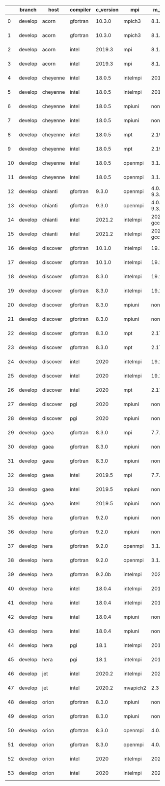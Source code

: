 |    | branch   | host     | compiler   | c_version   | mpi      | m_version          | o_g   | os     | netcdf_c                | netcdf_f                | build   | u_pass   | u_fail   | s_pass   | s_fail   | e_pass   | e_fail   | nuopc_pass   | nuopc_fail   | artifacts_hash                                                                                                                                                        | modified                   |
|----|----------|----------|------------|-------------|----------|--------------------|-------|--------|-------------------------|-------------------------|---------|----------|----------|----------|----------|----------|----------|--------------|--------------|-----------------------------------------------------------------------------------------------------------------------------------------------------------------------|----------------------------|
|  0 | develop  | acorn    | gfortran   | 10.3.0      | mpich3   | 8.1.7              | O     | Linux  | N/A4N/A.N/A7N/A.N/A4N/A | N/A4N/A.N/A5N/A.N/A3N/A | Fail    | 13685    | 0        | 49       | 0        | 80       | 0        | 50           | 0            | [artifacts](https://github.com/esmf-org/esmf-test-artifacts/tree/78f1afd5ffa13e304e99795c1cb3121fb492568a/develop/acorn/gfortran/10.3.0/O/mpich3/8.1.7)               | 2022-03-08 18:49:37.464757 |
|  1 | develop  | acorn    | gfortran   | 10.3.0      | mpich3   | 8.1.7              | g     | Linux  | N/A4N/A.N/A7N/A.N/A4N/A | N/A4N/A.N/A5N/A.N/A3N/A | Fail    | 13685    | 0        | 49       | 0        | 80       | 0        | 50           | 0            | [artifacts](https://github.com/esmf-org/esmf-test-artifacts/tree/7129810731714dfd62e3a2050af51efedf723c37/develop/acorn/gfortran/10.3.0/g/mpich3/8.1.7)               | 2022-03-08 18:49:37.464736 |
|  2 | develop  | acorn    | intel      | 2019.3      | mpi      | 8.1.7              | O     | Linux  | N/A4N/A.N/A7N/A.N/A4N/A | N/A4N/A.N/A5N/A.N/A3N/A | Fail    | 13685    | 0        | 49       | 0        | 80       | 0        | 50           | 0            | [artifacts](https://github.com/esmf-org/esmf-test-artifacts/tree/37d001e59f489246e87e4adde8109d783708e90c/develop/acorn/intel/2019.3/O/mpi/8.1.7)                     | 2022-03-08 18:49:37.464765 |
|  3 | develop  | acorn    | intel      | 2019.3      | mpi      | 8.1.7              | g     | Linux  | N/A4N/A.N/A7N/A.N/A4N/A | N/A4N/A.N/A5N/A.N/A3N/A | Fail    | 13685    | 0        | 49       | 0        | 80       | 0        | 50           | 0            | [artifacts](https://github.com/esmf-org/esmf-test-artifacts/tree/159fcf9b83c64b2ca9144b5610dbcb5419e6885e/develop/acorn/intel/2019.3/g/mpi/8.1.7)                     | 2022-03-08 18:49:37.464762 |
|  4 | develop  | cheyenne | intel      | 18.0.5      | intelmpi | 2018.4.274         | O     | Linux  | N/A4N/A.N/A6N/A.N/A3N/A | N/A4N/A.N/A4N/A.N/A4N/A | Fail    | 13685    | 0        | 49       | 0        | 80       | 0        | 50           | 0            | [artifacts](https://github.com/esmf-org/esmf-test-artifacts/tree/dea8c8633acce12a8e87190885df327ff5537c69/develop/cheyenne/intel/18.0.5/O/intelmpi/2018.4.274)        | 2022-03-08 18:49:40.339818 |
|  5 | develop  | cheyenne | intel      | 18.0.5      | intelmpi | 2018.4.274         | g     | Linux  | N/A4N/A.N/A6N/A.N/A3N/A | N/A4N/A.N/A4N/A.N/A4N/A | Fail    | 13685    | 0        | 49       | 0        | 80       | 0        | 50           | 0            | [artifacts](https://github.com/esmf-org/esmf-test-artifacts/tree/b41ad1ba6bdb8bf24751b1260e7563d4cad8ab76/develop/cheyenne/intel/18.0.5/g/intelmpi/2018.4.274)        | 2022-03-08 18:49:40.339822 |
|  6 | develop  | cheyenne | intel      | 18.0.5      | mpiuni   | none               | O     | Linux  | N/A4N/A.N/A8N/A.N/A1N/A | N/A4N/A.N/A5N/A.N/A3N/A | Fail    | 12158    | 0        | 8        | 0        | 43       | 0        | 0            | 50           | [artifacts](https://github.com/esmf-org/esmf-test-artifacts/tree/dce37d167c6e7fff74357fe224cc6bd37e36c5e1/develop/cheyenne/intel/18.0.5/O/mpiuni/none)                | 2022-03-08 18:49:40.339807 |
|  7 | develop  | cheyenne | intel      | 18.0.5      | mpiuni   | none               | g     | Linux  | N/A4N/A.N/A8N/A.N/A1N/A | N/A4N/A.N/A5N/A.N/A3N/A | Fail    | 12158    | 0        | 8        | 0        | 43       | 0        | 0            | 50           | [artifacts](https://github.com/esmf-org/esmf-test-artifacts/tree/1d7990bae5546f0aa6bc054d966f3879f8dc4ee9/develop/cheyenne/intel/18.0.5/g/mpiuni/none)                | 2022-03-08 18:49:40.339825 |
|  8 | develop  | cheyenne | intel      | 18.0.5      | mpt      | 2.19               | O     | Linux  | N/A4N/A.N/A6N/A.N/A3N/A | N/A4N/A.N/A4N/A.N/A4N/A | Fail    | 13685    | 0        | 49       | 0        | 80       | 0        | 50           | 0            | [artifacts](https://github.com/esmf-org/esmf-test-artifacts/tree/9d37a0b49e6617da09fe5262c334aae0f59410d7/develop/cheyenne/intel/18.0.5/O/mpt/2.19)                   | 2022-03-08 18:49:40.339787 |
|  9 | develop  | cheyenne | intel      | 18.0.5      | mpt      | 2.19               | g     | Linux  | N/A4N/A.N/A6N/A.N/A3N/A | N/A4N/A.N/A4N/A.N/A4N/A | Fail    | 13685    | 0        | 49       | 0        | 80       | 0        | 50           | 0            | [artifacts](https://github.com/esmf-org/esmf-test-artifacts/tree/85960f541739cef67d170118f3f7414e07f36569/develop/cheyenne/intel/18.0.5/g/mpt/2.19)                   | 2022-03-08 18:49:40.339803 |
| 10 | develop  | cheyenne | intel      | 18.0.5      | openmpi  | 3.1.4              | O     | Linux  | N/A4N/A.N/A6N/A.N/A3N/A | N/A4N/A.N/A4N/A.N/A4N/A | Fail    | 13685    | 0        | 49       | 0        | 80       | 0        | 50           | 0            | [artifacts](https://github.com/esmf-org/esmf-test-artifacts/tree/7f234936b49d1cee5bea83d20cb89e1733e7f5bf/develop/cheyenne/intel/18.0.5/O/openmpi/3.1.4)              | 2022-03-08 18:49:40.339815 |
| 11 | develop  | cheyenne | intel      | 18.0.5      | openmpi  | 3.1.4              | g     | Linux  | N/A4N/A.N/A6N/A.N/A3N/A | N/A4N/A.N/A4N/A.N/A4N/A | Fail    | 13685    | 0        | 49       | 0        | 80       | 0        | 50           | 0            | [artifacts](https://github.com/esmf-org/esmf-test-artifacts/tree/7bfbb5cd93809082db8f5f8cdd9d89dd705cc6d9/develop/cheyenne/intel/18.0.5/g/openmpi/3.1.4)              | 2022-03-08 18:49:40.339811 |
| 12 | develop  | chianti  | gfortran   | 9.3.0       | openmpi  | 4.0.5-gcc-9.3.0    | O     | Linux  | N/A4N/A.N/A8N/A.N/A0N/A | N/A4N/A.N/A5N/A.N/A3N/A | Fail    | 13685    | 0        | 49       | 0        | 80       | 0        | 44           | 6            | [artifacts](https://github.com/esmf-org/esmf-test-artifacts/tree/3b43c0526717283451d4cfcf087c079315fddb71/develop/chianti/gfortran/9.3.0/O/openmpi/4.0.5-gcc-9.3.0)   | 2022-03-08 18:49:43.484774 |
| 13 | develop  | chianti  | gfortran   | 9.3.0       | openmpi  | 4.0.5-gcc-9.3.0    | g     | Linux  | N/A4N/A.N/A8N/A.N/A0N/A | N/A4N/A.N/A5N/A.N/A3N/A | Fail    | 13685    | 0        | 49       | 0        | 80       | 0        | 44           | 6            | [artifacts](https://github.com/esmf-org/esmf-test-artifacts/tree/adcdf6173e0125911683f4b4202d1c3245ef5c32/develop/chianti/gfortran/9.3.0/g/openmpi/4.0.5-gcc-9.3.0)   | 2022-03-08 18:49:43.484766 |
| 14 | develop  | chianti  | intel      | 2021.2      | intelmpi | 2021.2.0-gcc-9.3.0 | O     | Linux  | N/A4N/A.N/A8N/A.N/A0N/A | N/A4N/A.N/A5N/A.N/A3N/A | Fail    | 13685    | 0        | 49       | 0        | 80       | 0        | 44           | 6            | [artifacts](https://github.com/esmf-org/esmf-test-artifacts/tree/0210c4de5e0232ba707db12c5e9dad15ccc5be9a/develop/chianti/intel/2021.2/O/intelmpi/2021.2.0-gcc-9.3.0) | 2022-03-08 18:49:43.484750 |
| 15 | develop  | chianti  | intel      | 2021.2      | intelmpi | 2021.2.0-gcc-9.3.0 | g     | Linux  | N/A4N/A.N/A8N/A.N/A0N/A | N/A4N/A.N/A5N/A.N/A3N/A | Fail    | 13685    | 0        | 49       | 0        | 80       | 0        | 44           | 6            | [artifacts](https://github.com/esmf-org/esmf-test-artifacts/tree/91ba61b77840d3208e38eac0886ece2d869085fe/develop/chianti/intel/2021.2/g/intelmpi/2021.2.0-gcc-9.3.0) | 2022-03-08 18:49:43.484771 |
| 16 | develop  | discover | gfortran   | 10.1.0      | intelmpi | 19.1.3.304         | O     | Linux  |                         |                         | Fail    | 13670    | 15       | 49       | 0        | 80       | 0        | 50           | 0            | [artifacts](https://github.com/esmf-org/esmf-test-artifacts/tree/3c15099d7f8531411553e9f95e8e6ca3d33deacc/develop/discover/gfortran/10.1.0/O/intelmpi/19.1.3.304)     | 2022-03-08 18:47:05.151360 |
| 17 | develop  | discover | gfortran   | 10.1.0      | intelmpi | 19.1.3.304         | g     | Linux  |                         |                         | Fail    | 13670    | 15       | 49       | 0        | 80       | 0        | 50           | 0            | [artifacts](https://github.com/esmf-org/esmf-test-artifacts/tree/ea2d95cb736feab8bde1cffe70922f2db07fc08c/develop/discover/gfortran/10.1.0/g/intelmpi/19.1.3.304)     | 2022-03-08 18:47:05.151346 |
| 18 | develop  | discover | gfortran   | 8.3.0       | intelmpi | 19.1.3.304         | O     | Linux  |                         |                         | Fail    | 13670    | 15       | 49       | 0        | 80       | 0        | 50           | 0            | [artifacts](https://github.com/esmf-org/esmf-test-artifacts/tree/d0084e7fd3b95306c939982d0f7cf1578f791a86/develop/discover/gfortran/8.3.0/O/intelmpi/19.1.3.304)      | 2022-03-08 18:47:05.151364 |
| 19 | develop  | discover | gfortran   | 8.3.0       | intelmpi | 19.1.3.304         | g     | Linux  |                         |                         | Fail    | 13670    | 15       | 49       | 0        | 80       | 0        | 50           | 0            | [artifacts](https://github.com/esmf-org/esmf-test-artifacts/tree/07b736795026d899e01b0436a6c34ea9a7010878/develop/discover/gfortran/8.3.0/g/intelmpi/19.1.3.304)      | 2022-03-08 18:47:05.151369 |
| 20 | develop  | discover | gfortran   | 8.3.0       | mpiuni   | none               | O     | Linux  |                         |                         | Fail    | 12158    | 0        | 8        | 0        | 43       | 0        | 0            | 50           | [artifacts](https://github.com/esmf-org/esmf-test-artifacts/tree/908c07d35dfdfa82cde309a1c0efb30791aeba3f/develop/discover/gfortran/8.3.0/O/mpiuni/none)              | 2022-03-08 18:47:05.151356 |
| 21 | develop  | discover | gfortran   | 8.3.0       | mpiuni   | none               | g     | Linux  |                         |                         | Fail    | 12158    | 0        | 8        | 0        | 43       | 0        | 0            | 50           | [artifacts](https://github.com/esmf-org/esmf-test-artifacts/tree/e77245bf8dfef50b82203edf3671e94342557054/develop/discover/gfortran/8.3.0/g/mpiuni/none)              | 2022-03-08 18:47:05.151340 |
| 22 | develop  | discover | gfortran   | 8.3.0       | mpt      | 2.17               | O     | Linux  |                         |                         | Fail    | 13685    | 0        | 49       | 0        | 80       | 0        | 46           | 4            | [artifacts](https://github.com/esmf-org/esmf-test-artifacts/tree/1dfd214a0de3a8367de2937e378f3c8dbf5aa5cf/develop/discover/gfortran/8.3.0/O/mpt/2.17)                 | 2022-03-08 18:47:05.151310 |
| 23 | develop  | discover | gfortran   | 8.3.0       | mpt      | 2.17               | g     | Linux  |                         |                         | Fail    | 13685    | 0        | 49       | 0        | 80       | 0        | 46           | 4            | [artifacts](https://github.com/esmf-org/esmf-test-artifacts/tree/312e68ee141e8b5c0ae0869a7e114f3f60fc369d/develop/discover/gfortran/8.3.0/g/mpt/2.17)                 | 2022-03-08 18:47:05.151335 |
| 24 | develop  | discover | intel      | 2020        | intelmpi | 19.1.3.304         | O     | Linux  | 4.8.0                   | 4.5.4                   | Fail    | 13685    | 0        | 49       | 0        | 80       | 0        | 50           | 0            | [artifacts](https://github.com/esmf-org/esmf-test-artifacts/tree/a34ce7f111df0782872cfe3e5ceedb419c61302e/develop/discover/intel/2020/O/intelmpi/19.1.3.304)          | 2022-03-08 18:47:05.151348 |
| 25 | develop  | discover | intel      | 2020        | intelmpi | 19.1.3.304         | g     | Linux  | 4.8.0                   | 4.5.4                   | Fail    | 13685    | 0        | 49       | 0        | 80       | 0        | 50           | 0            | [artifacts](https://github.com/esmf-org/esmf-test-artifacts/tree/de73580c4d48b3e4ac115a8fcfcf2810e86c6799/develop/discover/intel/2020/g/intelmpi/19.1.3.304)          | 2022-03-08 18:47:05.151338 |
| 26 | develop  | discover | intel      | 2020        | mpt      | 2.17               | O     | Linux  | 4.8.0                   | 4.5.4                   | Fail    | 13685    | 0        | 49       | 0        | 80       | 0        | 50           | 0            | [artifacts](https://github.com/esmf-org/esmf-test-artifacts/tree/b8ae1bc2d17c5c1c63f445f7214bb2e305c90b4e/develop/discover/intel/2020/O/mpt/2.17)                     | 2022-03-08 18:47:05.151331 |
| 27 | develop  | discover | pgi        | 2020        | mpiuni   | none               | O     | Linux  |                         |                         | Fail    | 11536    | 622      | 6        | 2        | 40       | 3        | 0            | 50           | [artifacts](https://github.com/esmf-org/esmf-test-artifacts/tree/db656d2ba19ba9317854fb28979e2de0bd07ffb3/develop/discover/pgi/2020/O/mpiuni/none)                    | 2022-03-08 18:47:05.151351 |
| 28 | develop  | discover | pgi        | 2020        | mpiuni   | none               | g     | Linux  |                         |                         | Fail    | 11536    | 622      | 4        | 4        | 40       | 3        | 0            | 50           | [artifacts](https://github.com/esmf-org/esmf-test-artifacts/tree/854c32b23a30e961e977b80610322af40789ba09/develop/discover/pgi/2020/g/mpiuni/none)                    | 2022-03-08 18:47:05.151353 |
| 29 | develop  | gaea     | gfortran   | 8.3.0       | mpi      | 7.7.11             | g     | Unicos | 4.6.3                   | 4.4.5                   | Fail    | 13684    | 1        | 49       | 0        | 80       | 0        | 47           | 3            | [artifacts](https://github.com/esmf-org/esmf-test-artifacts/tree/3ca56787d5fdb754017508905ff2dd55e1c79e4f/develop/gaea/gfortran/8.3.0/g/mpi/7.7.11)                   | 2022-03-08 18:47:07.739737 |
| 30 | develop  | gaea     | gfortran   | 8.3.0       | mpiuni   | none               | O     | Unicos | 4.6.3                   | 4.4.5                   | Fail    | 12158    | 0        | 8        | 0        | 43       | 0        | 0            | 50           | [artifacts](https://github.com/esmf-org/esmf-test-artifacts/tree/2c67c164f4bee2f28d70ca8438960f3bcd179801/develop/gaea/gfortran/8.3.0/O/mpiuni/none)                  | 2022-03-08 18:47:07.739741 |
| 31 | develop  | gaea     | gfortran   | 8.3.0       | mpiuni   | none               | g     | Unicos | 4.6.3                   | 4.4.5                   | Fail    | 12158    | 0        | 8        | 0        | 43       | 0        | 0            | 50           | [artifacts](https://github.com/esmf-org/esmf-test-artifacts/tree/52467781dd79d36f7b9244acfbdaa3f99e05859e/develop/gaea/gfortran/8.3.0/g/mpiuni/none)                  | 2022-03-08 18:47:07.739725 |
| 32 | develop  | gaea     | intel      | 2019.5      | mpi      | 7.7.11             | O     | Unicos | 4.6.3                   | 4.4.5                   | Fail    | 13670    | 15       | 49       | 0        | 80       | 0        | 47           | 3            | [artifacts](https://github.com/esmf-org/esmf-test-artifacts/tree/b6ed083a5d2a80ee2e78dc611ec32da28fa21964/develop/gaea/intel/2019.5/O/mpi/7.7.11)                     | 2022-03-08 18:47:07.739739 |
| 33 | develop  | gaea     | intel      | 2019.5      | mpiuni   | none               | O     | Unicos | 4.6.3                   | 4.4.5                   | Fail    | 12143    | 15       | 8        | 0        | 43       | 0        | 0            | 50           | [artifacts](https://github.com/esmf-org/esmf-test-artifacts/tree/f168c28712eb8c480c1160c0a16716bc9090c6c0/develop/gaea/intel/2019.5/O/mpiuni/none)                    | 2022-03-08 18:47:07.739732 |
| 34 | develop  | gaea     | intel      | 2019.5      | mpiuni   | none               | g     | Unicos | 4.6.3                   | 4.4.5                   | Fail    | 12143    | 15       | 8        | 0        | 43       | 0        | 0            | 50           | [artifacts](https://github.com/esmf-org/esmf-test-artifacts/tree/10f942235784a0a794295f37e24c20521529fe35/develop/gaea/intel/2019.5/g/mpiuni/none)                    | 2022-03-08 18:47:07.739734 |
| 35 | develop  | hera     | gfortran   | 9.2.0       | mpiuni   | none               | O     | Linux  | 4.7.2                   | 4.5.2                   | Fail    | 12158    | 0        | 8        | 0        | 43       | 0        | 0            | 50           | [artifacts](https://github.com/esmf-org/esmf-test-artifacts/tree/9e0adbb6e60f7137e47575607a1d383d9fc49c6c/develop/hera/gfortran/9.2.0/O/mpiuni/none)                  | 2022-03-08 18:47:10.162073 |
| 36 | develop  | hera     | gfortran   | 9.2.0       | mpiuni   | none               | g     | Linux  | 4.7.2                   | 4.5.2                   | Fail    | 12158    | 0        | 8        | 0        | 43       | 0        | 0            | 50           | [artifacts](https://github.com/esmf-org/esmf-test-artifacts/tree/4e4faede9f445805f28410de96943a25723c0557/develop/hera/gfortran/9.2.0/g/mpiuni/none)                  | 2022-03-08 18:47:10.162084 |
| 37 | develop  | hera     | gfortran   | 9.2.0       | openmpi  | 3.1.4              | O     | Linux  | 4.7.2                   | 4.5.2                   | Fail    | 13685    | 0        | 49       | 0        | 80       | 0        | 50           | 0            | [artifacts](https://github.com/esmf-org/esmf-test-artifacts/tree/cb8c2712f0ff3af89356d686b8eb5cb7fdc991ac/develop/hera/gfortran/9.2.0/O/openmpi/3.1.4)                | 2022-03-08 18:47:10.162076 |
| 38 | develop  | hera     | gfortran   | 9.2.0       | openmpi  | 3.1.4              | g     | Linux  | 4.7.2                   | 4.5.2                   | Fail    | 13685    | 0        | 49       | 0        | 80       | 0        | 50           | 0            | [artifacts](https://github.com/esmf-org/esmf-test-artifacts/tree/ff33134182e4ca4c35af178abbd0970d1a0fbf28/develop/hera/gfortran/9.2.0/g/openmpi/3.1.4)                | 2022-03-08 18:47:10.162078 |
| 39 | develop  | hera     | gfortran   | 9.2.0b      | intelmpi | 2020               | O     | Linux  |                         |                         | Fail    | 0        | 8807     | 0        | 49       | 0        | 80       | 0            | 50           | [artifacts](https://github.com/esmf-org/esmf-test-artifacts/tree/60a4be96ad9135d3c603a1749e68ed1641095698/develop/hera/gfortran/9.2.0b/O/intelmpi/2020)               | 2022-03-08 18:47:10.162094 |
| 40 | develop  | hera     | intel      | 18.0.4      | intelmpi | 2018.4.274         | O     | Linux  | 4.7.0                   | 4.4.5                   | Fail    | 13685    | 0        | 49       | 0        | 80       | 0        | 50           | 0            | [artifacts](https://github.com/esmf-org/esmf-test-artifacts/tree/c56d60997c345a09936f0843323905fa21a37d26/develop/hera/intel/18.0.4/O/intelmpi/2018.4.274)            | 2022-03-08 18:47:10.162066 |
| 41 | develop  | hera     | intel      | 18.0.4      | intelmpi | 2018.4.274         | g     | Linux  | 4.7.0                   | 4.4.5                   | Fail    | 13685    | 0        | 49       | 0        | 80       | 0        | 50           | 0            | [artifacts](https://github.com/esmf-org/esmf-test-artifacts/tree/e5161a3cb1998558f6b8bfe911feea19a47b3925/develop/hera/intel/18.0.4/g/intelmpi/2018.4.274)            | 2022-03-08 18:47:10.162071 |
| 42 | develop  | hera     | intel      | 18.0.4      | mpiuni   | none               | O     | Linux  | 4.7.0                   | 4.4.5                   | Fail    | 12158    | 0        | 8        | 0        | 43       | 0        | 0            | 50           | [artifacts](https://github.com/esmf-org/esmf-test-artifacts/tree/45a5601cd50cbbbbbc3a5e33322018b0b60c56bf/develop/hera/intel/18.0.4/O/mpiuni/none)                    | 2022-03-08 18:47:10.162091 |
| 43 | develop  | hera     | intel      | 18.0.4      | mpiuni   | none               | g     | Linux  | 4.7.0                   | 4.4.5                   | Fail    | 12158    | 0        | 8        | 0        | 43       | 0        | 0            | 50           | [artifacts](https://github.com/esmf-org/esmf-test-artifacts/tree/4ac6827e4df060dcbfefbf1821f84a8f449a879b/develop/hera/intel/18.0.4/g/mpiuni/none)                    | 2022-03-08 18:47:10.162086 |
| 44 | develop  | hera     | pgi        | 18.1        | intelmpi | 2018.0.4           | O     | Linux  |                         |                         | Fail    | fail     | fail     | fail     | fail     | fail     | fail     | 0            | 50           | [artifacts](https://github.com/esmf-org/esmf-test-artifacts/tree/60e80fc10888feeac94023ada3026e3b94216a28/develop/hera/pgi/18.1/O/intelmpi/2018.0.4)                  | 2022-03-08 18:47:10.162089 |
| 45 | develop  | hera     | pgi        | 18.1        | intelmpi | 2018.0.4           | g     | Linux  |                         |                         | Fail    | fail     | fail     | fail     | fail     | fail     | fail     | 0            | 50           | [artifacts](https://github.com/esmf-org/esmf-test-artifacts/tree/68b68e5c27e6c1b876c6775e27be46e81dd80f75/develop/hera/pgi/18.1/g/intelmpi/2018.0.4)                  | 2022-03-08 18:47:10.162081 |
| 46 | develop  | jet      | intel      | 2020.2      | intelmpi | 2020.2             | g     | Linux  | 4.7.0                   | 4.4.5                   | Fail    | pending  | pending  | pending  | pending  | pending  | pending  | pending      | pending      | [artifacts](https://github.com/esmf-org/esmf-test-artifacts/tree/21866b1cb4f2790b631349e6846ac4513f840efc/develop/jet/intel/2020.2/g/intelmpi/2020.2)                 | 2022-03-08 18:47:11.515021 |
| 47 | develop  | jet      | intel      | 2020.2      | mvapich2 | 2.3                | O     | Linux  | 4.7.0                   | 4.4.5                   | Fail    | pending  | pending  | pending  | pending  | pending  | pending  | pending      | pending      | [artifacts](https://github.com/esmf-org/esmf-test-artifacts/tree/79187462b8eeedeb01c32ce1369b9dffb0c770ed/develop/jet/intel/2020.2/O/mvapich2/2.3)                    | 2022-03-08 18:47:11.514992 |
| 48 | develop  | orion    | gfortran   | 8.3.0       | mpiuni   | none               | O     | Linux  | 4.7.4                   | 4.5.3                   | Fail    | 12158    | 0        | 8        | 0        | 43       | 0        | 0            | 50           | [artifacts](https://github.com/esmf-org/esmf-test-artifacts/tree/aedfa957dee1ca393188fe7e160e1364c05d702f/develop/orion/gfortran/8.3.0/O/mpiuni/none)                 | 2022-03-08 18:47:13.501601 |
| 49 | develop  | orion    | gfortran   | 8.3.0       | mpiuni   | none               | g     | Linux  | 4.7.4                   | 4.5.3                   | Fail    | 12158    | 0        | 8        | 0        | 43       | 0        | 0            | 50           | [artifacts](https://github.com/esmf-org/esmf-test-artifacts/tree/0e7d2b54d9d57612ad26215e151e5b6d80a354cf/develop/orion/gfortran/8.3.0/g/mpiuni/none)                 | 2022-03-08 18:47:13.501632 |
| 50 | develop  | orion    | gfortran   | 8.3.0       | openmpi  | 4.0.2              | O     | Linux  | 4.7.4                   | 4.5.3                   | Fail    | 13685    | 0        | 49       | 0        | 80       | 0        | 50           | 0            | [artifacts](https://github.com/esmf-org/esmf-test-artifacts/tree/f4a23caf5c69498b8182341430319116ad0db6ce/develop/orion/gfortran/8.3.0/O/openmpi/4.0.2)               | 2022-03-08 18:47:13.501625 |
| 51 | develop  | orion    | gfortran   | 8.3.0       | openmpi  | 4.0.2              | g     | Linux  | 4.7.4                   | 4.5.3                   | Fail    | 13685    | 0        | 49       | 0        | 80       | 0        | 50           | 0            | [artifacts](https://github.com/esmf-org/esmf-test-artifacts/tree/99bc0348f720542a9e8e94bdf56750286efa0629/develop/orion/gfortran/8.3.0/g/openmpi/4.0.2)               | 2022-03-08 18:47:13.501637 |
| 52 | develop  | orion    | intel      | 2020        | intelmpi | 2020.2             | O     | Linux  | 4.7.4                   | 4.5.3                   | Fail    | fail     | fail     | fail     | fail     | fail     | fail     | 0            | 0            | [artifacts](https://github.com/esmf-org/esmf-test-artifacts/tree/881985ab9c7a5adb0577e1ef84949a02e1da92fd/develop/orion/intel/2020/O/intelmpi/2020.2)                 | 2022-03-08 18:47:13.501629 |
| 53 | develop  | orion    | intel      | 2020        | intelmpi | 2020.2             | g     | Linux  | 4.7.4                   | 4.5.3                   | Fail    | fail     | fail     | fail     | fail     | fail     | fail     | 0            | 0            | [artifacts](https://github.com/esmf-org/esmf-test-artifacts/tree/832a8af31c0c350c2f4170a2b3b4e42b0cf010c5/develop/orion/intel/2020/g/intelmpi/2020.2)                 | 2022-03-08 18:47:13.501635 |